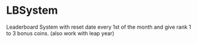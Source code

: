 # LBSystem
Leaderboard System with reset date every 1st of the month and give rank 1 to 3 bonus coins. (also work with leap year) 
